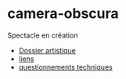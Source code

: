 # camera-obscura
Spectacle en création


- [Dossier artistique](dossier-camera-obscura-2024-web.pdf)
- [liens](liens)
- [questionnements techniques](questions-tech)
